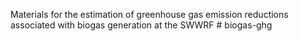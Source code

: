 Materials for the estimation of greenhouse gas emission reductions associated with biogas generation at the SWWRF # biogas-ghg
